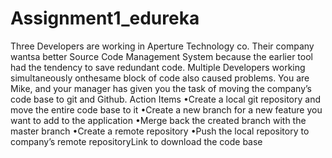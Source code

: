 # Assignment1_edureka



Three Developers are working in Aperture Technology co. Their company wantsa better Source Code Management System because the earlier tool had the tendency to save redundant code. Multiple Developers working simultaneously onthesame block of code also caused problems. You are Mike, and your manager has given you the task of moving the company’s code base to git and Github. 
Action Items
•Create a local git repository and move the entire code base to it
•Create a new branch for a new feature you want to add to the application
•Merge back the created branch with the master branch
•Create a remote repository
•Push the local repository to company’s remote repositoryLink to download the code base
